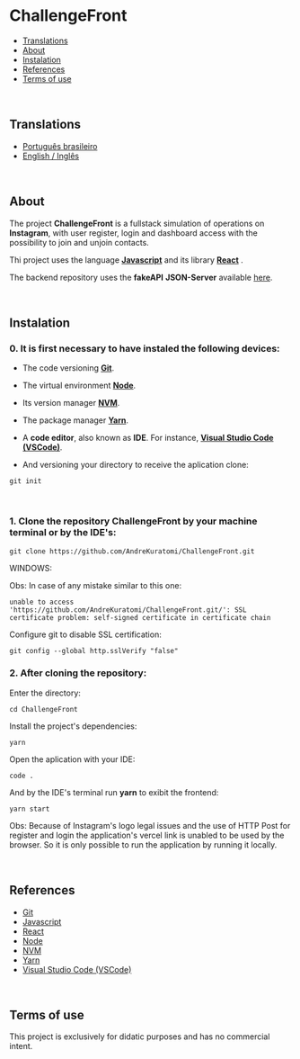 # ChallengeFront

- [Translations](#translations)
- [About](#about)
- [Instalation](#instalation)
- [References](#references)
- [Terms of use](#terms-of-use)

<br>

## Translations

- [Português brasileiro](./.multilingual_readmes/README_pt-br.md)
- [English / Inglês](https://github.com/AndreKuratomi/ChallengeFront/)

<br>

## About

The project <b>ChallengeFront</b> is a fullstack simulation of operations on <b>Instagram</b>, with user register, login and dashboard access with the possibility to join and unjoin contacts.

Thi project uses the language <strong>[Javascript](https://developer.mozilla.org/pt-BR/docs/Web/JavaScript/Guide/Introduction)</strong> and its library <strong>[React](https://pt-br.legacy.reactjs.org/)</strong> .

The backend repository uses the <b>fakeAPI</b> <strong>JSON-Server</strong> available [here](https://github.com/AndreKuratomi/ChallengeFront-FakeAPI).

<br>


## Instalation

<h3>0. It is first necessary to have instaled the following devices:</h3>

- The code versioning <b>[Git](https://git-scm.com/downloads)</b>.

- The virtual environment <b>[Node](https://nodejs.org/pt)</b>.

- Its version manager <b>[NVM](https://github.com/nvm-sh/nvm)</b>.

- The package manager <b>[Yarn](https://yarnpkg.com/)</b>.

- A <b>code editor</b>, also known as <b>IDE</b>. For instance, <strong>[Visual Studio Code (VSCode)](https://code.visualstudio.com/)</strong>.

- <p>And versioning your directory to receive the aplication clone:</p>


```
git init
```

<br>
<h3>1. Clone the repository <b>ChallengeFront</b> by your machine terminal or by the IDE's:</h3>

```
git clone https://github.com/AndreKuratomi/ChallengeFront.git
```

WINDOWS:

Obs: In case of any mistake similar to this one: 

```
unable to access 'https://github.com/AndreKuratomi/ChallengeFront.git/': SSL certificate problem: self-signed certificate in certificate chain
```

Configure git to disable SSL certification:

```
git config --global http.sslVerify "false"
```

<h3>2. After cloning the repository:</h3>


<p>Enter the directory:</p>

```
cd ChallengeFront
```
<p>Install the project's dependencies:</p>

```
yarn
```

<p>Open the aplication with your IDE:</p>

```
code .
```

<p>And by the IDE's terminal run <b>yarn</b> to exibit the frontend:</p>

```
yarn start
```

Obs: Because of Instagram's logo legal issues and the use of HTTP Post for register and login the application's vercel link is unabled to be used by the browser. So it is only possible to run the application by running it locally.

<br>

## References

- [Git](https://git-scm.com/downloads)
- [Javascript](https://developer.mozilla.org/pt-BR/docs/Web/JavaScript/Guide/Introduction)
- [React](https://pt-br.legacy.reactjs.org/)
- [Node](https://nodejs.org/pt)
- [NVM](https://github.com/nvm-sh/nvm)
- [Yarn](https://yarnpkg.com/)
- [Visual Studio Code (VSCode)](https://code.visualstudio.com/)

<br>

## Terms of use

This project is exclusively for didatic purposes and has no commercial intent.
